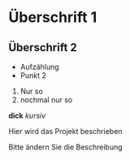 # Überschrift 1
## Überschrift 2


* Aufzählung
* Punkt 2

1. Nur so 
1. nochmal nur so

**dick**
*kursiv*

Hier wird das Projekt beschrieben

Bitte ändern Sie die Beschreibung 
